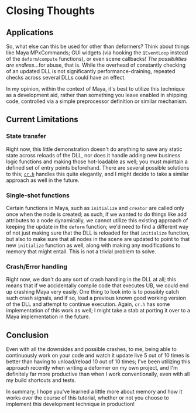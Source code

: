 # Closing Thoughts #

## Applications ##

So, what else can this be used for other than deformers? Think about things like
Maya MPxCommands; GUI widgets (via hooking the ``QEventLoop`` instead of the
``deform``/``compute`` functions), or even scene callbacks! *The possibilities
are endless*...for abuse, that is. While the overhead of constantly checking of
an updated DLL is not significantly performance-draining, repeated checks across
several DLLs could have an effect.

In my opinion, within the context of Maya, it's best to utilize this technique
as a development aid, rather than something you leave enabled in shipping code,
controlled via a simple preprocessor definition or similar mechanism.

## Current Limitations ##

### State transfer ###

Right now, this little demonstration doesn't do anything to save any static
state across reloads of the DLL, nor does it handle adding new business logic
functions and making those hot-loadable as well; you must maintain a defined set
of entry points beforehand. There are several possible solutions to this;
[``cr.h``](https://fungos.github.io/blog/2017/11/20/cr.h-a-simple-c-hot-reload-header-only-library/#the-problem)
handles this quite elegantly, and I might decide to take a similar approach as
well in the future.

### Single-shot functions ###

Certain functions in Maya, such as ``initialize`` and ``creator`` are called
only once when the node is created; as such, if we wanted to do things like add
attributes to a node dynamically, we cannot utilize this existing approach of
keeping the update in the ``deform`` function; we'd need to find a different way
of not just making sure that the DLL is reloaded for that ``initialize``
function, but also to make sure that all nodes in the scene are updated to point
to that new ``initialize`` function as well, along with making any modifications
to memory that might entail. This is not a trivial problem to solve.

### Crash/Error handling ###

Right now, we don't do any sort of crash handling in the DLL at all; this means
that if we accidentally compile code that executes UB, we could end up crashing
Maya very easily. One thing to look into is to possibly catch such crash
signals, and if so, load a previous known good working version of the DLL and
attempt to continue execution. Again, ``cr.h`` has some implementation of this
work as well; I might take a stab at porting it over to a Maya implementation in
the future.

## Conclusion ##

Even with all the downsides and possible crashes, to me, being able to
continuously work on your code and watch it update live 5 out of 10 times is
better than having to unload/reload 10 out of 10 times; I've been utilizing this
approach recently when writing a deformer on my own project, and I'm definitely
far more productive than when I work conventionally, even with all my build
shortcuts and tests.

In summary, I hope you've learned a little more about memory and how it works
over the course of this tutorial, whether or not you choose to implement this
development technique in production!
